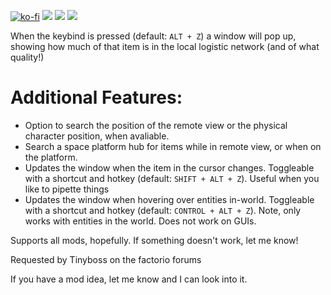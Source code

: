 [![ko-fi](https://img.shields.io/badge/Ko--fi-Donate%20-hotpink?logo=kofi&logoColor=white&style=for-the-badge)](https://ko-fi.com/protocol1903) [![](https://img.shields.io/badge/dynamic/json?color=orange&label=Factorio&query=downloads_count&suffix=%20downloads&url=https%3A%2F%2Fmods.factorio.com%2Fapi%2Fmods%2Fwhat-items-do-i-have&style=for-the-badge)](https://mods.factorio.com/mod/what-items-do-i-have) [![](https://img.shields.io/badge/Discord-Community-blue?style=for-the-badge)](https://discord.gg/K3fXMGVc4z) ![](https://img.shields.io/badge/Github-Source-green?style=for-the-badge&link=github.com%2Fprotocol-1903%2Fwhat-items-do-i-have)

When the keybind is pressed (default: `ALT + Z`) a window will pop up, showing how much of that item is in the local logistic network (and of what quality!)

# Additional Features:
- Option to search the position of the remote view or the physical character position, when avaliable.
- Search a space platform hub for items while in remote view, or when on the platform.
- Updates the window when the item in the cursor changes. Toggleable with a shortcut and hotkey (default: `SHIFT + ALT + Z`). Useful when you like to pipette things
- Updates the window when hovering over entities in-world. Toggleable with a shortcut and hotkey (default: `CONTROL + ALT + Z`). Note, only works with entities in the world. Does not work on GUIs.

Supports all mods, hopefully. If something doesn't work, let me know!

Requested by Tinyboss on the factorio forums

If you have a mod idea, let me know and I can look into it.